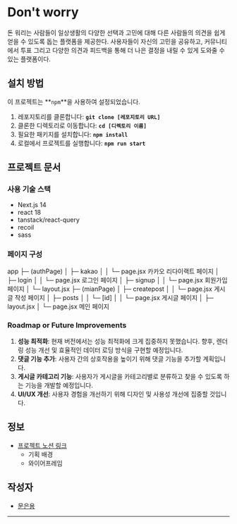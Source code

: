 # **Don't worry**

돈 워리는 사람들이 일상생활의 다양한 선택과 고민에 대해 다른 사람들의 의견을 쉽게 얻을 수 있도록 돕는 플랫폼을 제공한다. 사용자들이 자신의 고민을 공유하고, 커뮤니티에서 투표 그리고 다양한 의견과 피드백을 통해 더 나은 결정을 내릴 수 있게 도와줄 수 있는 플랫폼이다.

## **설치 방법**

이 프로젝트는 **`npm`**을 사용하여 설정되었습니다.

1. 레포지토리를 클론합니다: **`git clone [레포지토리 URL]`**
2. 클론한 디렉토리로 이동합니다: **`cd [디렉토리 이름]`**
3. 필요한 패키지를 설치합니다: **`npm install`**
4. 로컬에서 프로젝트를 실행합니다: **`npm run start`**

## **프로젝트 문서**

### **사용 기술 스택**

- Next.js 14
- react 18
- tanstack/react-query
- recoil
- sass

### **페이지 구성**

app
├─ (authPage)
│ ├─ kakao
│ │ └─ page.jsx 카카오 리다이랙트 페이지
│ ├─ login
│ │ └─ page.jsx 로그인 페이지
│ ├─ signup
│ │ └─ page.jsx 회원가입 페이지
│ └─ layout.jsx
├─ (mianPage)
│ ├─ createpost
│ │ └─ page.jsx 게시글 작성 페이지
│ ├─ posts
│ │ └─ [id]
│ │ └─ page.jsx 게시글 페이지
│ ├─ layout.jsx
│ └─ page.jsx 메인 페이지

### **Roadmap or Future Improvements**

1. **성능 최적화**: 현재 버전에서는 성능 최적화에 크게 집중하지 못했습니다. 향후, 렌더링 성능 개선 및 효율적인 데이터 로딩 방식을 구현할 예정입니다.
2. **댓글 기능 추가**: 사용자 간의 상호작용을 높이기 위해 댓글 기능을 추가할 계획입니다.
3. **게시글 카테고리 기능**: 사용자가 게시글을 카테고리별로 분류하고 찾을 수 있도록 하는 기능을 개발할 예정입니다.
4. **UI/UX 개선**: 사용자 경험을 개선하기 위해 디자인 및 사용성 개선에 집중할 것입니다.

## **정보**

- [프로젝트 노션 링크](https://elfin-tank-a25.notion.site/don-t-worry-8206351f14ad4263a105c0372320b6d6)
  - 기획 배경
  - 와이어프레임

## **작성자**

- [문은용](https://velog.io/@river-m)

---
